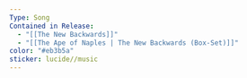 ```yaml
---
Type: Song
Contained in Release:
  - "[[The New Backwards]]"
  - "[[The Ape of Naples | The New Backwards (Box-Set)]]"
color: "#eb3b5a"
sticker: lucide//music
---
```

